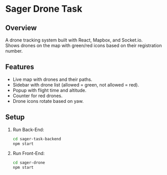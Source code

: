 # Sager Drone Task

## Overview
A drone tracking system built with React, Mapbox, and Socket.io.  
Shows drones on the map with green/red icons based on their registration number.

## Features
- Live map with drones and their paths.
- Sidebar with drone list (allowed = green, not allowed = red).
- Popup with flight time and altitude.
- Counter for red drones.
- Drone icons rotate based on yaw.

## Setup
1. Run Back-End:
   ```bash
   cd sager-task-backend
   npm start
   
2. Run Front-End:
   ```bash
   cd sager-drone
   npm start
   
   

